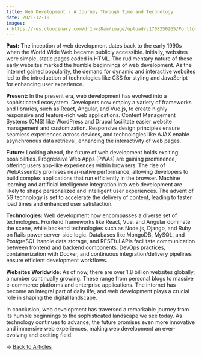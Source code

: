 ```yaml
---
title: Web Development - A Journey Through Time and Technology
date: 2021-12-18
images: 
- https://res.cloudinary.com/dr1nwz8am/image/upload/v1708250265/Portfolio/%E0%A6%A1%E0%A6%BE%E0%A6%9F%E0%A6%BE_%E0%A6%9F%E0%A6%BE%E0%A6%87%E0%A6%AA_fh8fnn.png
---
```


**Past:**
The inception of web development dates back to the early 1990s when the World Wide Web became publicly accessible. Initially, websites were simple, static pages coded in HTML. The rudimentary nature of these early websites marked the humble beginnings of web development. As the internet gained popularity, the demand for dynamic and interactive websites led to the introduction of technologies like CSS for styling and JavaScript for enhancing user experience.

**Present:**
In the present era, web development has evolved into a sophisticated ecosystem. Developers now employ a variety of frameworks and libraries, such as React, Angular, and Vue.js, to create highly responsive and feature-rich web applications. Content Management Systems (CMS) like WordPress and Drupal facilitate easier website management and customization. Responsive design principles ensure seamless experiences across devices, and technologies like AJAX enable asynchronous data retrieval, enhancing the interactivity of web pages.

**Future:**
Looking ahead, the future of web development holds exciting possibilities. Progressive Web Apps (PWAs) are gaining prominence, offering users app-like experiences within browsers. The rise of WebAssembly promises near-native performance, allowing developers to build complex applications that run efficiently in the browser. Machine learning and artificial intelligence integration into web development are likely to shape personalized and intelligent user experiences. The advent of 5G technology is set to accelerate the delivery of content, leading to faster load times and enhanced user satisfaction.

**Technologies:**
Web development now encompasses a diverse set of technologies. Frontend frameworks like React, Vue, and Angular dominate the scene, while backend technologies such as Node.js, Django, and Ruby on Rails power server-side logic. Databases like MongoDB, MySQL, and PostgreSQL handle data storage, and RESTful APIs facilitate communication between frontend and backend components. DevOps practices, containerization with Docker, and continuous integration/delivery pipelines ensure efficient development workflows.

**Websites Worldwide:**
As of now, there are over 1.8 billion websites globally, a number continually growing. These range from personal blogs to massive e-commerce platforms and enterprise applications. The internet has become an integral part of daily life, and web development plays a crucial role in shaping the digital landscape.

In conclusion, web development has traversed a remarkable journey from its humble beginnings to the sophisticated landscape we see today. As technology continues to advance, the future promises even more innovative and immersive web experiences, making web development an ever-evolving and exciting field.

→ [Back to Articles](/articles)
